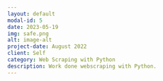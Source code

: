 ```yaml
---
layout: default
modal-id: 5
date: 2023-05-19
img: safe.png
alt: image-alt
project-date: August 2022
client: Self
category: Web Scraping with Python
description: Work done webscraping with Python.
---
```

